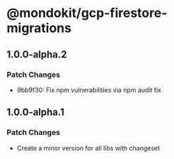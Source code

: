 # @mondokit/gcp-firestore-migrations

## 1.0.0-alpha.2

### Patch Changes

- 9bb9f30: Fix npm vulnerabilities via npm audit fix

## 1.0.0-alpha.1

### Patch Changes

- Create a minor version for all libs with changeset
